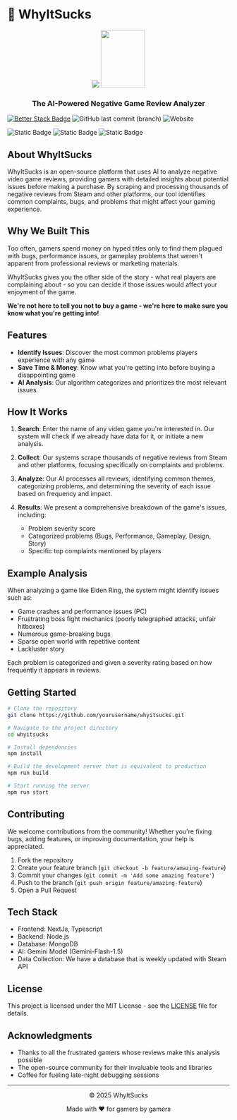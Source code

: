 # 🚀 WhyItSucks 

<div align="center">
  <img src="https://github.com/user-attachments/assets/e9702b30-e403-4f50-bbfd-84fb0bd67f21"></img>
  <img width="100" height="130" src="https://media1.giphy.com/media/v1.Y2lkPTc5MGI3NjExZWl6YWVobjBjcjNmc2pzZm42ZzZ3d3I5cHpzM210dTRvY2xma21jOCZlcD12MV9pbnRlcm5hbF9naWZfYnlfaWQmY3Q9Zw/3oEdvdir0afC6brCCs/giphy.gif"></img>
  <h3>The AI-Powered Negative Game Review Analyzer</h3>
</div>

[![Better Stack Badge](https://uptime.betterstack.com/status-badges/v3/monitor/1kmif.svg)](https://uptime.betterstack.com/?utm_source=status_badge)
![GitHub last commit (branch)](https://img.shields.io/github/last-commit/viniciusf-dev/WhyItSucks/main)
![Website](https://img.shields.io/website?up_message=online&up_color=green&down_message=offline&down_color=red&url=https://why-it-sucks.vercel.app/)

![Static Badge](https://img.shields.io/badge/nextjs-white?style=for-the-badge&logo=nextdotjs&logoColor=white&labelColor=black&color=white)
![Static Badge](https://img.shields.io/badge/typescript-%2306B6D4?style=for-the-badge&logo=typescript&labelColor=white&color=%233178C6)
![Static Badge](https://img.shields.io/badge/tailwindcss-%2306B6D4?style=for-the-badge&logo=tailwindcss&labelColor=black&color=%2306B6D4)

## About WhyItSucks

WhyItSucks is an open-source platform that uses AI to analyze negative video game reviews, providing gamers with detailed insights about potential issues before making a purchase. By scraping and processing thousands of negative reviews from Steam and other platforms, our tool identifies common complaints, bugs, and problems that might affect your gaming experience.

## Why We Built This

Too often, gamers spend money on hyped titles only to find them plagued with bugs, performance issues, or gameplay problems that weren't apparent from professional reviews or marketing materials.

WhyItSucks gives you the other side of the story - what real players are complaining about - so you can decide if those issues would affect your enjoyment of the game.

**We're not here to tell you not to buy a game - we're here to make sure you know what you're getting into!**

## Features

- **Identify Issues**: Discover the most common problems players experience with any game
- **Save Time & Money**: Know what you're getting into before buying a disappointing game
- **AI Analysis**: Our algorithm categorizes and prioritizes the most relevant issues

## How It Works

1. **Search**: Enter the name of any video game you're interested in. Our system will check if we already have data for it, or initiate a new analysis.

2. **Collect**: Our systems scrape thousands of negative reviews from Steam and other platforms, focusing specifically on complaints and problems.

3. **Analyze**: Our AI processes all reviews, identifying common themes, categorizing problems, and determining the severity of each issue based on frequency and impact.

4. **Results**: We present a comprehensive breakdown of the game's issues, including:
   - Problem severity score
   - Categorized problems (Bugs, Performance, Gameplay, Design, Story)
   - Specific top complaints mentioned by players

## Example Analysis

When analyzing a game like Elden Ring, the system might identify issues such as:

- Game crashes and performance issues (PC)
- Frustrating boss fight mechanics (poorly telegraphed attacks, unfair hitboxes)
- Numerous game-breaking bugs
- Sparse open world with repetitive content
- Lackluster story

Each problem is categorized and given a severity rating based on how frequently it appears in reviews.

## Getting Started

```bash
# Clone the repository
git clone https://github.com/yourusername/whyitsucks.git

# Navigate to the project directory
cd whyitsucks

# Install dependencies
npm install

# Build the development server that is equivalent to production
npm run build

# Start running the server
npm run start
```

## Contributing

We welcome contributions from the community! Whether you're fixing bugs, adding features, or improving documentation, your help is appreciated.

1. Fork the repository
2. Create your feature branch (`git checkout -b feature/amazing-feature`)
3. Commit your changes (`git commit -m 'Add some amazing feature'`)
4. Push to the branch (`git push origin feature/amazing-feature`)
5. Open a Pull Request

## Tech Stack

- Frontend: NextJs, Typescript
- Backend: Node.js
- Database: MongoDB
- AI: Gemini Model (Gemini-Flash-1.5)
- Data Collection: We have a database that is weekly updated with Steam API

## License

This project is licensed under the MIT License - see the [LICENSE](LICENSE) file for details.

## Acknowledgments

- Thanks to all the frustrated gamers whose reviews make this analysis possible
- The open-source community for their invaluable tools and libraries
- Coffee for fueling late-night debugging sessions

---

<div align="center">
  <p>© 2025 WhyItSucks</p>
  <p>Made with ❤️ for gamers by gamers</p>
</div>

